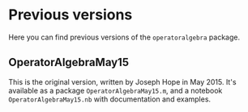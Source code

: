 # Previous versions

Here you can find previous versions of the `operatoralgebra` package.

## OperatorAlgebraMay15

This is the original version, written by Joseph Hope in May 2015. It's available as a package `OperatorAlgebraMay15.m`, and a notebook `OperatorAlgebraMay15.nb` with documentation and examples.